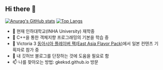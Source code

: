 ## Hi there 👋
[![Anurag's GitHub stats](https://github-readme-stats.vercel.app/api?username=gkeksd&theme=dark)](https://github.com/gkeksd/github-readme-stats)
[![Top Langs](https://github-readme-stats.vercel.app/api/top-langs/?username=gkeksd&exclude_repo=github-readme-stats&layout=compact)](https://github.com/gkeksd/github-readme-stats)

- 🔭 현재 인하대학교(INHA University) 재학중
- 🌱 C++을 통한 객체지향 프로그래밍의 기본을 학습 중
- 👯 Victoria 3 [동아시아 플레이버 팩(East Asia Flavor Pack)](https://github.com/East-Asia-Flavor-Pack/East-Asia-Flavor-Pack)에서 일본 컨텐츠 기획자로 참가 중
- 🤔 내 깃허브 블로그를 단장하는 것에 도움을 필요로 함
- 📫 나를 찾아오는 방법: gkeksd.github.io 방문
